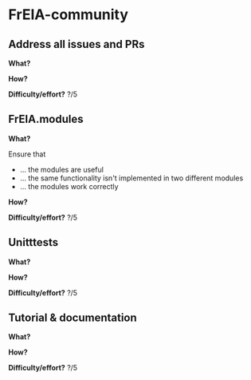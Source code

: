 # FrEIA-community

## Address all issues and PRs

**What?**

**How?**

**Difficulty/effort?** ?/5

## FrEIA.modules

**What?** 

Ensure that
* ... the modules are useful 
* ... the same functionality isn't implemented in two different modules
* ... the modules work correctly

**How?**

**Difficulty/effort?** ?/5

## Unitttests

**What?**

**How?**

**Difficulty/effort?** ?/5

## Tutorial & documentation

**What?**

**How?**

**Difficulty/effort?** ?/5
